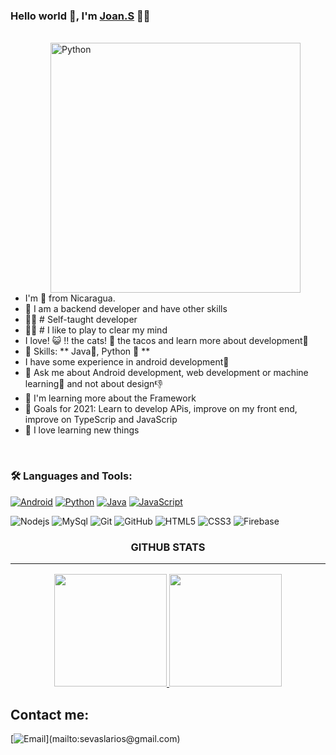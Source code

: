 

### Hello world 👋, I'm [Joan.S](https://github.com/JoanAlvarado040700) 👨‍💻

<br/>
<img align="right" height="400px" style="margin-right:40px; margin-left:40px" alt="Python" src="https://media.giphy.com/media/KAq5w47R9rmTuvWOWa/giphy.gif" />

* I'm  🚀 from Nicaragua.
* 💬 I am a backend developer and have other skills
* 👨‍💻 # Self-taught developer
* 👨‍💻 # I like to play to clear my mind
* I love! 😺 !! the cats! 💙 the tacos and learn more about development📱
* 🌱 Skills: ** Java💛, Python 💙 **
* I have some experience in android development📱
* 💬 Ask me about Android development, web development or machine learning👾 and not about design👎
* 👯 I'm learning more about the Framework
* 🥅 Goals for 2021: Learn to develop APis, improve on my front end, improve on TypeScrip and JavaScrip
* 🌱 I love learning new things 

<br/>


### 🛠️ Languages and Tools:
[![Android](https://img.shields.io/badge/Android-3DDC84?style=for-the-badge&logo=android&logoColor=green&labelColor=101010)]()
[![Python](https://img.shields.io/badge/Python-Blue1F?style=for-the-badge&logo=python&logoColor=blue&labelColor=101010)]()
[![Java](https://img.shields.io/badge/Java-red?style=for-the-badge&logo=java&logoColor=white&labelColor=101010)]()
[![JavaScript](https://img.shields.io/badge/JavaScript-F7DF1E?style=for-the-badge&logo=javascript&logoColor=black)]()


![Nodejs](https://img.shields.io/badge/-Nodejs-black?style=flat-square&logo=Node.js)
![MySql](https://img.shields.io/badge/-MySql-black?style=flat-square&logo=mysql)
![Git](https://img.shields.io/badge/-Git-black?style=flat-square&logo=git)
![GitHub](https://img.shields.io/badge/-GitHub-black?style=flat-square&logo=github)
![HTML5](https://img.shields.io/badge/-HTML5-black?style=flat-square&logo=html5&logoColor=white)
![CSS3](https://img.shields.io/badge/-CSS3-black?style=flat-square&logo=css3)
![Firebase](https://img.shields.io/badge/-Firebase-black?style=flat-square&logo=Firebase)



<h3 align="center">GITHUB STATS<hr/></h3>

<p align="center">
  <a href="https://github.com/JoanAlvarado040700">
    <img height="180em" src="https://github-readme-stats-eight-theta.vercel.app/api?username=JoanAlvarado040700&show_icons=true&theme=dracula&include_all_commits=true&count_private=true"/>
    <img height="180em" src="https://github-readme-stats-eight-theta.vercel.app/api/top-langs/?username=JoanAlvarado040700&layout=compact&langs_count=8&theme=dracula"/>
  </a>  
  
 <!-- ![](https://activity-graph.herokuapp.com/graph?username=manuelduarte077&theme=github) -->

</p>

       
## Contact me:
[![Email](https://img.shields.io/badge/sevaslarios@gmail.com-my_personal_email_(slow_response)-D14836?style=for-the-badge&logo=gmail&logoColor=white&labelColor=101010)](mailto:sevaslarios@gmail.com)




<!---
JoanAlvarado040700/JoanAlvarado040700 is a ✨ special ✨ repository because its `README.md` (this file) appears on your GitHub profile.
You can click the Preview link to take a look at your changes.
--->
